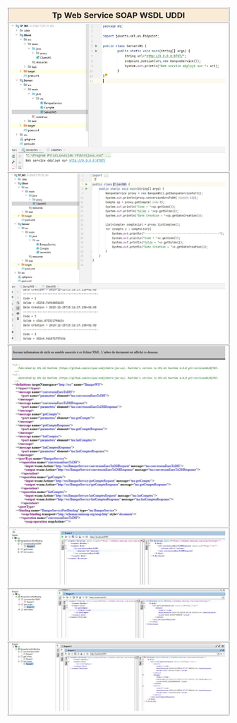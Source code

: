 <table>
  <thead>
    <tr bgcolor="#faebd7" style="font-size: large">
      <th style="border: ridge" style="color: #2669ab"> Tp Web Service SOAP WSDL UDDI</th>
    </tr>
  </thead>
  <tr>
    <td style="border: ridge"><img src="captures/1.png"></td>
  </tr>
  <tr>
    <td style="border: ridge"><img src="captures/2.png"></td>
  </tr>
  <tr>
    <td style="border: ridge"><img src="captures/3.png"></td>
  </tr>
<tr>
    <td style="border: ridge"><img src="captures/4.png"></td>
  </tr>
<tr>
    <td style="border: ridge"><img src="captures/5.png"></td>
  </tr>
<tr>
    <td style="border: ridge"><img src="captures/6.png"></td>
  </tr>
</table>